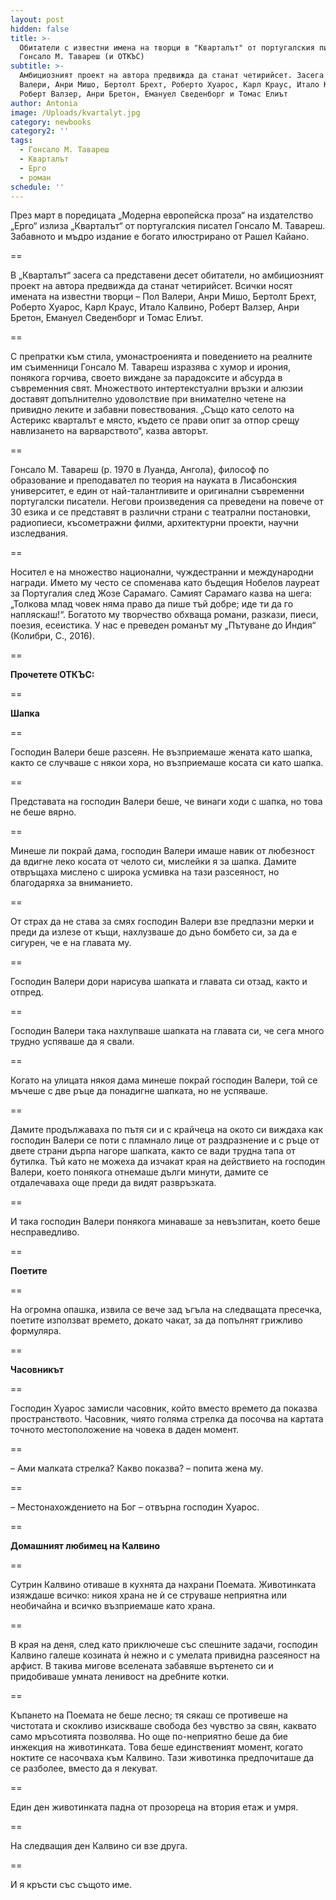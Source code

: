```yaml
---
layout: post
hidden: false
title: >-
  Обитатели с известни имена на творци в "Кварталът" от португалския писател
  Гонсало М. Тавареш (и ОТКЪС)
subtitle: >-
  Амбициозният проект на автора предвижда да станат четирийсет. Засега са Пол
  Валери, Анри Мишо, Бертолт Брехт, Роберто Хуарос, Карл Краус, Итало Калвино,
  Роберт Валзер, Анри Бретон, Емануел Сведенборг и Томас Елиът
author: Antonia
image: /Uploads/kvartalyt.jpg
category: newbooks
category2: ''
tags:
  - Гонсало М. Тавареш
  - Кварталът
  - Ерго
  - роман
schedule: ''
---
```

През март в поредицата „Модерна европейска проза“ на издателство „Ерго“ излиза „Кварталът“ от португалския писател Гонсало М. Тавареш. Забавното и мъдро издание е богато илюстрирано от Рашел Кайано.

\==

В „Кварталът“ засега са представени десет обитатели, но амбициозният проект на автора предвижда да станат четирийсет. Всички носят имената на известни творци – Пол Валери, Анри Мишо, Бертолт Брехт, Роберто Хуарос, Карл Краус, Итало Калвино, Роберт Валзер, Анри Бретон, Емануел Сведенборг и Томас Елиът. 

\==

С препратки към стила, умонастроенията и поведението на реалните им съименници Гонсало М. Тавареш изразява с хумор и ирония, понякога горчива, своето виждане за парадоксите и абсурда в съвременния свят. Множеството интертекстуални връзки и алюзии доставят допълнително удоволствие при внимателно четене на привидно леките и забавни повествования. „Също като селото на Астерикс кварталът е място, където се прави опит за отпор срещу навлизането на варварството“, казва авторът.

\==

Гонсало М. Тавареш (р. 1970 в Луанда, Ангола), философ по образование и преподавател по теория на науката в Лисабонския университет, е един от най-талантливите и оригинални съвременни португалски писатели. Негови произведения са преведени на повече от 30 езика и се представят в различни страни с театрални постановки, радиопиеси, късометражни филми, архитектурни проекти, научни изследвания. 

\==

Носител е на множество национални, чуждестранни и международни награди. Името му често се споменава като бъдещия Нобелов лауреат за Португалия след Жозе Сарамаго. Самият Сарамаго казва на шега: „Толкова млад човек няма право да пише тъй добре; иде ти да го напляскаш!“. Богатото му творчество обхваща романи, разкази, пиеси, поезия, есеистика. У нас е преведен романът му „Пътуване до Индия“ (Колибри, С., 2016).

\==

**Прочетете ОТКЪС:**

\==

**Шапка**

\==

Господин Валери беше разсеян. Не възприемаше жената като шапка, както се случваше с някои хора, но възприемаше косата си като шапка.

\==

Представата на господин Валери беше, че винаги ходи с шапка, но това не беше вярно.

\==

Минеше ли покрай дама, господин Валери имаше навик от любезност да вдигне леко косата от челото си, мислейки я за шапка. Дамите отвръщаха мислено с широка усмивка на тази разсеяност, но благодаряха за вниманието. 

\==

От страх да не става за смях господин Валери взе предпазни мерки и преди да излезе от къщи, нахлузваше до дъно бомбето си, за да е сигурен, че е на главата му.

\==

Господин Валери дори нарисува шапката и главата си отзад, както и отпред.

\==

Господин Валери така нахлупваше шапката на главата си, че сега много трудно успяваше да я свали.

\==

Когато на улицата някоя дама минеше покрай господин Валери, той се мъчеше с две ръце да понадигне шапката, но не успяваше.

\==

Дамите продължаваха по пътя си и с крайчеца на окото си виждаха как господин Валери се поти с пламнало лице от раздразнение и с ръце от двете страни дърпа нагоре шапката, както се вади трудна тапа от бутилка. Тъй като не можеха да изчакат края на действието на господин Валери, което понякога отнемаше дълги минути, дамите се отдалечаваха още преди да видят развръзката.

\==

И така господин Валери понякога минаваше за невъзпитан, което беше несправедливо.

\==

**Поетите**

\==

На огромна опашка, извила се вече зад ъгъла на следващата пресечка, поетите използват времето, докато чакат, за да попълнят грижливо формуляра.

\==

**Часовникът**

\==

Господин Хуарос замисли часовник, който вместо времето да показва пространството. Часовник, чиято голяма стрелка да посочва на картата точното местоположение на човека в даден момент.

\==

– Ами малката стрелка? Какво показва? – попита жена му.

\==

– Местонахождението на Бог – отвърна господин Хуарос.

\==

**Домашният любимец на Калвино**

\==

Сутрин Калвино отиваше в кухнята да нахрани Поемата. Животинката изяждаше всичко: никоя храна не ѝ се струваше неприятна или необичайна и всичко възприемаше като храна.

\==

В края на деня, след като приключеше със спешните задачи, господин Калвино галеше козината ѝ нежно и с умелата привидна разсеяност на арфист. В такива мигове вселената забавяше въртенето си и придобиваше умната ленивост на дребните котки.

\==

Къпането на Поемата не беше лесно; тя сякаш се противеше на чистотата и скокливо изискваше свобода без чувство за свян, каквато само мръсотията позволява. Но още по-неприятно беше да бие инжекция на животинката. Това беше единственият момент, когато ноктите се насочваха към Калвино. Тази животинка предпочиташе да се разболее, вместо да я лекуват.

\==

Един ден животинката падна от прозореца на втория етаж и умря.

\==

На следващия ден Калвино си взе друга.

\==

И я кръсти със същото име.
